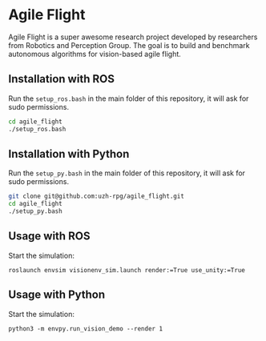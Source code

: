 # Agile Flight

Agile Flight is a super awesome research project developed by researchers from Robotics and Perception Group. 
The goal is to build and benchmark autonomous algorithms for vision-based agile flight.


## Installation with ROS

Run the `setup_ros.bash` in the main folder of this repository, it will ask for sudo permissions.

```bash
cd agile_flight 
./setup_ros.bash
```

## Installation with Python 
Run the `setup_py.bash` in the main folder of this repository, it will ask for sudo permissions.

```bash
git clone git@github.com:uzh-rpg/agile_flight.git
cd agile_flight 
./setup_py.bash
```
## Usage with ROS
Start the simulation:
```
roslaunch envsim visionenv_sim.launch render:=True use_unity:=True
```

## Usage with Python 
Start the simulation:
```
python3 -m envpy.run_vision_demo --render 1
```